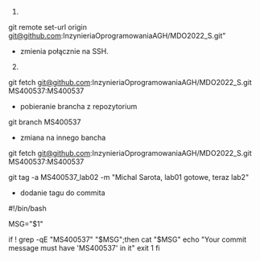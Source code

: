1.

git remote set-url origin git@github.com:InzynieriaOprogramowaniaAGH/MDO2022_S.git" 
- zmienia połącznie na SSH.

2.

git fetch git@github.com:InzynieriaOprogramowaniaAGH/MDO2022_S.git MS400537:MS400537
- pobieranie brancha z repozytorium

git branch MS400537
- zmiana na innego bancha

git fetch git@github.com:InzynieriaOprogramowaniaAGH/MDO2022_S.git MS400537:MS400537

git tag -a MS400537_lab02 -m "Michal Sarota, lab01 gotowe, teraz lab2"
- dodanie tagu do commita

#!/bin/bash

MSG="$1"

if ! grep -qE "MS400537" "$MSG";then
    cat "$MSG"
    echo "Your commit message must have 'MS400537' in it"
    exit 1
fi

